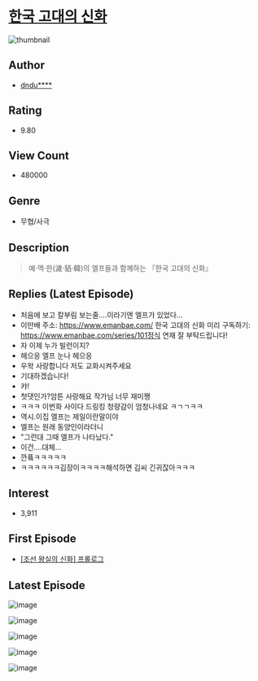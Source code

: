 # [한국 고대의 신화](https://comic.naver.com/bestChallenge/list?titleId=777086)
![thumbnail](https://image-comic.pstatic.net/user_contents_data/challenge_comic/2022/07/21/348224/thumbnail_202x1641c0b0282_6e71_47f4_9b6b_542f8b860c87_00001473.JPEG)

## Author
- [dndu****](https://comic.naver.com/artistTitle?id=348224)

## Rating
- 9.80

## View Count
- 480000

## Genre
- 무협/사극

## Description
> 예·맥·한(濊·貊·韓)의 엘프들과 함께하는 『한국 고대의 신화』

## Replies (Latest Episode)
- 처음에 보고 칼부림 보는줄....이라기엔 엘프가 있었다...
- 이만배 주소: https://www.emanbae.com/ 한국 고대의 신화 미리 구독하기: https://www.emanbae.com/series/101정식 연재 잘 부탁드립니다!
- 자 이제 누가 빌런이지?
- 헤으응 엘프 눈나 헤으응
- 우왁 사랑합니다 저도 교화시켜주세요
- 기대하겠습니다!
- 캬!
- 첫댓인가?암튼 사랑해요 작가님 너무 재미쪙
- ㅋㅋㅋ 이번화 사이다 드링킹 청량감이 엄청나네요 ㅋㄱㄱㅋㅋ
- 역시.이집 엘프는 제일이란말이야
- 엘프는 원래 동양인이라더니
- "그런대 그때 엘프가 나타났다."
- 이건....대체...
- 깐픜ㅋㅋㅋㅋㅋ
- ㅋㅋㅋㅋㅋㅋ김장이ㅋㅋㅋㅋ해석하면 김씨 긴귀잖아ㅋㅋㅋ

## Interest
- 3,911

## First Episode
- [[조선 왕실의 신화] 프롤로그](https://comic.naver.com/bestChallenge/detail?titleId=777086&no=1)

## Latest Episode
![image](https://image-comic.pstatic.net/user_contents_data/challenge_comic/2022/08/18/348224/upload_7293079547244852322.jpeg)

![image](https://image-comic.pstatic.net/user_contents_data/challenge_comic/2022/08/18/348224/upload_3905573291870807093.jpeg)

![image](https://image-comic.pstatic.net/user_contents_data/challenge_comic/2022/08/18/348224/upload_7077798465571992880.jpeg)

![image](https://image-comic.pstatic.net/user_contents_data/challenge_comic/2022/08/18/348224/upload_7075498497652437041.jpeg)

![image](https://image-comic.pstatic.net/user_contents_data/challenge_comic/2022/08/18/348224/upload_3631371579598070372.jpeg)
